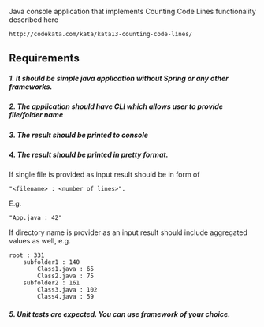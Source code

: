 <style type="text/css">
  h3 { margin-left: 10px; }
</style>

Java console application that implements Counting Code Lines functionality described here 

    http://codekata.com/kata/kata13-counting-code-lines/

## Requirements

##### 1. It should be simple java application without Spring or any other frameworks.
##### 2. The application should have CLI which allows user to provide file/folder name
##### 3. The result should be printed to console
##### 4. The result should be printed in pretty format.

If single file is provided as input result should be in form of

    "<filename> : <number of lines>". 
E.g. 

    "App.java : 42"

If directory name is provider as an input result should include aggregated values as well, e.g.

    root : 331
        subfolder1 : 140
            Class1.java : 65
            Class2.java : 75
        subfolder2 : 161
            Class3.java : 102
            Class4.java : 59

##### 5. Unit tests are expected. You can use framework of your choice.